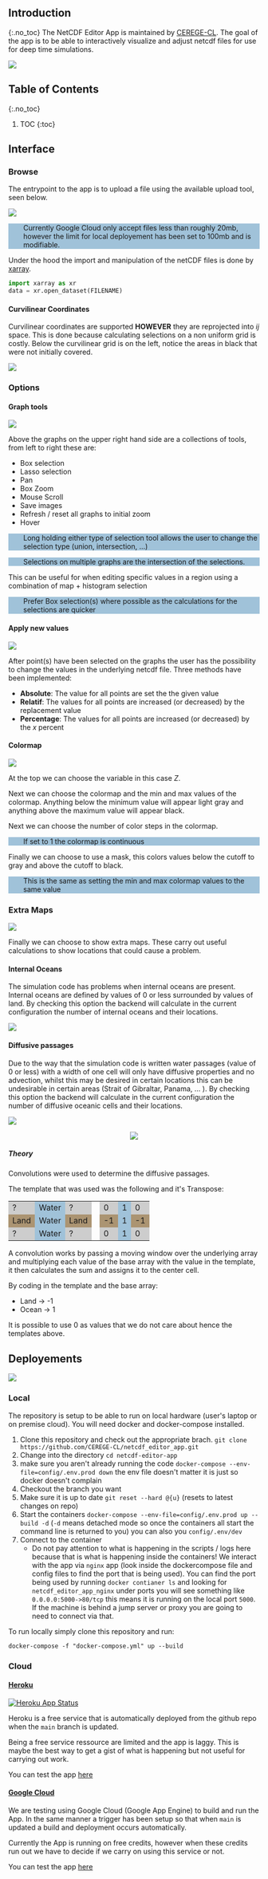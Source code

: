 ## Introduction
{:.no_toc}
The NetCDF Editor App is maintained by [CEREGE-CL](https://github.com/CEREGE-CL). The goal of the app is to be able to interactively visualize and adjust netcdf files for use for deep time simulations.

![](img/ui.png)

## Table of Contents
{:.no_toc}
1. TOC
{:toc}

## Interface

### Browse

The entrypoint to the app is to upload a file using the available upload tool, seen below.

![](img/browse.png)

<p style="background-color: rgb(160, 194, 217);padding-left: 30px;">
Currently Google Cloud only accept files less than roughly 20mb, however the limit for local deployement has been set to 100mb and is modifiable.
</p>

Under the hood the import and manipulation of the netCDF files is done by [xarray](https://xarray.pydata.org/en/stable/). 

```python
import xarray as xr
data = xr.open_dataset(FILENAME)
```

#### Curvilinear Coordinates

Curvilinear coordinates are supported __HOWEVER__ they are reprojected into _ij_ space. This is done because calculating selections on a non uniform grid is costly. Below the curvilinear grid is on the left, notice the areas in black that were not initially covered.

![](img/curvilinear_import.png)

### Options

#### Graph tools

![](img/options.png)

Above the graphs on the upper right hand side are a collections of tools, from left to right these are:
- Box selection
- Lasso selection
- Pan
- Box Zoom
- Mouse Scroll
- Save images
- Refresh / reset all graphs to initial zoom
- Hover

<p style="background-color: rgb(160, 194, 217);padding-left: 30px;">
Long holding either type of selection tool allows the user to change the selection type (union, intersection, ...)
</p>

<p style="background-color: rgb(160, 194, 217);padding-left: 30px;">
Selections on multiple graphs are the intersection of the selections.

This can be useful for when editing specific values in a region using a combination of map + histogram selection
</p>

<p style="background-color: rgb(160, 194, 217);padding-left: 30px;">
Prefer Box selection(s) where possible as the calculations for the selections are quicker
</p>

#### Apply new values

![](img/apply_values.png)

After point(s) have been selected on the graphs the user has the possibility to change the values in the underlying netcdf file. Three methods have been implemented:

- __Absolute__: The value for all points are set the the given value
- __Relatif__: The values for all points are increased (or decreased) by the replacement value
- __Percentage__: The values for all points are increased (or decreased) by the _x_ percent

#### Colormap

![](img/colormap_options.png)

At the top we can choose the variable in this case _Z_.

Next we can choose the colormap and the min and max values of the colormap. Anything below the minimum value will appear light gray and anything above the maximum value will appear black.

Next we can choose the number of color steps in the colormap.
<p style="background-color: rgb(160, 194, 217);padding-left: 30px;">
If set to 1 the colormap is continuous
</p>



Finally we can choose to use a mask, this colors values below the cutoff to gray and above the cutoff to black. 

<p style="background-color: rgb(160, 194, 217);padding-left: 30px;">
This is the same as setting the min and max colormap values to the same value
</p>

### Extra Maps

![](img/extra_maps_options.png)

Finally we can choose to show extra maps. These carry out useful calculations to show locations that could cause a problem.

#### Internal Oceans

The simulation code has problems when internal oceans are present. Internal oceans are defined by values of 0 or less surrounded by values of land. By checking this option the backend will calculate in the current configuration the number of internal oceans and their locations.

![](img/internal_oceans.png)

#### Diffusive passages

Due to the way that the simulation code is written water passages (value of 0 or less) with a width of one cell will only have diffusive properties and no advection, whilst this may be desired in certain locations this can be undesirable in certain areas (Strait of Gibraltar, Panama, ... ). By checking this option the backend will calculate in the current configuration the number of diffusive oceanic cells and their locations.

![](img/diffusive_global.png)

<p align="center">
  <img src="img/panama.png" />
</p>

##### Theory

Convolutions were used to determine the diffusive passages.

The template that was used was the following and it's Transpose:

<table style="border: white;">
<tr style="border: white;">
    <td style="background-color: rgb(205, 205, 205);border: none;">?</td>
    <td style="background-color: rgb(160, 194, 217);border: none;">Water</td>
    <td style="background-color: rgb(205, 205, 205);border: none;">?</td>
    <td style="border: none;"></td>
    <td style="background-color: rgb(205, 205, 205);border: none;">0</td>
    <td style="background-color: rgb(160, 194, 217);border: none;">1</td>
    <td style="background-color: rgb(205, 205, 205);border: none;">0</td>
</tr>
<tr style="border: white;">
    <td style="background-color: rgb(171, 148, 114);border: none;">Land</td>
    <td style="background-color: rgb(160, 194, 217);border: none;">Water</td>
    <td style="background-color: rgb(171, 148, 114);border: none;">Land</td>
    <td style="border: none;"></td>
    <td style="background-color: rgb(171, 148, 114);border: none;">-1</td>
    <td style="background-color: rgb(160, 194, 217);border: none;">1</td>
    <td style="background-color: rgb(171, 148, 114);border: none;">-1</td>
</tr>
<tr style="border: white;">
    <td style="background-color: rgb(205, 205, 205);border: none;">?</td>
    <td style="background-color: rgb(160, 194, 217);border: none;">Water</td>
    <td style="background-color: rgb(205, 205, 205);border: none;">?</td>
    <td style="border: none;"></td>
    <td style="background-color: rgb(205, 205, 205);border: none;">0</td>
    <td style="background-color: rgb(160, 194, 217);border: none;">1</td>
    <td style="background-color: rgb(205, 205, 205);border: none;">0</td>
</tr>
</table>

A convolution works by passing a moving window over the underlying array and multiplying each value of the base array with the value in the template, it then calculates the sum and assigns it to the center cell. 

By coding in the template and the base array:
- Land -> -1 
- Ocean -> 1

It is possible to use 0 as values that we do not care about hence the templates above.

## Deployements

![](img/workflow.png)

### Local
The repository is setup to be able to run on local hardware (user's laptop or on premise cloud). You will need docker and docker-compose installed.

1. Clone this repository and check out the appropriate brach. `git clone https://github.com/CEREGE-CL/netcdf_editor_app.git`
1. Change into the directory `cd netcdf-editor-app`
1. make sure you aren't already running the code `docker-compose --env-file=config/.env.prod down` the env file doesn't matter it is just so docker doesn't complain
1. Checkout the branch you want
1. Make sure it is up to date `git reset --hard @{u}` (resets to latest changes on repo)
1. Start the containers `docker-compose --env-file=config/.env.prod up --build -d` (`-d` means detached mode so once the containers all start the command line is returned to you) you can also you `config/.env/dev`
1. Connect to the container
    - Do not pay attention to what is happening in the scripts / logs here because that is what is happening inside the containers! We interact with the app via `nginx` app (look inside the dockercompose file and config files to find the port that is being used). You can find the port being used by running `docker contianer ls` and looking for `netcdf_editor_app_nginx` under ports you will see something like `0.0.0.0:5000->80/tcp` this means it is running on the local port `5000`. If the machine is behind a jump server or proxy you are going to need to connect via that.

 To run locally simply clone this repository and run:

```docker-compose -f "docker-compose.yml" up --build```

### Cloud

#### [Heroku](https://netcdf-editor-app.herokuapp.com)

[![Heroku App Status](https://heroku-shields.herokuapp.com/netcdf-editor-app)](https://netcdf-editor-app.herokuapp.com)

Heroku is a free service that is automatically deployed from the github repo when the `main` branch is updated. 

Being a free service ressource are limited and the app is laggy. This is maybe the best way to get a gist of what is happening but not useful for carrying out work. 

You can test the app [here](https://netcdf-editor-app.herokuapp.com)

#### [Google Cloud](https://netcdf-editor.ew.r.appspot.com/app)

We are testing using Google Cloud (Google App Engine) to build and run the App. In the same manner a trigger has been setup so that when `main` is updated a build and deployment occurs automatically.

Currently the App is running on free credits, however when these credits run out we have to decide if we carry on using this service or not.

You can test the app [here](https://netcdf-editor.ew.r.appspot.com/app)